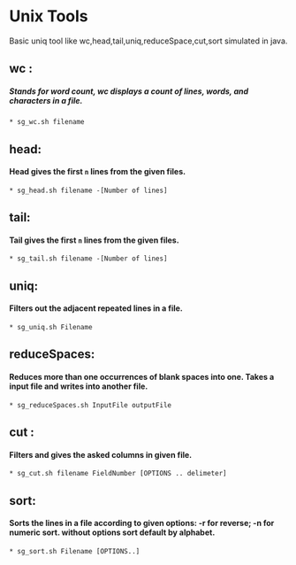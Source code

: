 Unix Tools
====================
Basic uniq tool like wc,head,tail,uniq,reduceSpace,cut,sort simulated in java.



## wc :
##### Stands for word count, wc displays a count of lines, words, and characters in a file.
    * sg_wc.sh filename


## head:
#### Head gives the first `n` lines from the given files.
    * sg_head.sh filename -[Number of lines]


## tail:
#### Tail gives the first `n` lines from the given files.
    * sg_tail.sh filename -[Number of lines]


## uniq:
#### Filters out the adjacent  repeated lines in a file.
    * sg_uniq.sh Filename


## reduceSpaces:
#### Reduces more than one occurrences of blank spaces into one. Takes a input file and writes into another file.
    * sg_reduceSpaces.sh InputFile outputFile


## cut :
#### Filters and gives the asked columns in given file.
    * sg_cut.sh filename FieldNumber [OPTIONS .. delimeter]


## sort:
#### Sorts the lines in a file according to given options: -r for reverse; -n for numeric sort. without options sort default by alphabet.
    * sg_sort.sh Filename [OPTIONS..]


